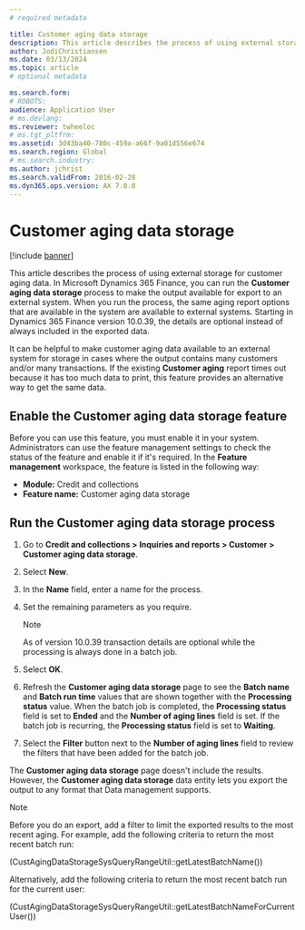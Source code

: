 ```yaml
---
# required metadata

title: Customer aging data storage
description: This article describes the process of using external storage for customer aging data. You can run the Customer aging data storage process to make the output available for export to an external system.
author: JodiChristiansen
ms.date: 03/13/2024
ms.topic: article
# optional metadata

ms.search.form: 
# ROBOTS: 
audience: Application User
# ms.devlang: 
ms.reviewer: twheeloc
# ms.tgt_pltfrm: 
ms.assetid: 3d43ba40-780c-459a-a66f-9a01d556e674
ms.search.region: Global
# ms.search.industry: 
ms.author: jchrist
ms.search.validFrom: 2016-02-28
ms.dyn365.ops.version: AX 7.0.0
---
```


# Customer aging data storage

[!include [banner](../includes/banner.md)]

This article describes the process of using external storage for customer aging data. In Microsoft Dynamics 365 Finance, you can run the **Customer aging data storage** process to make the output available for export to an external system. When you run the process, the same aging report options that are available in the system are available to external systems. Starting in Dynamics 365 Finance version 10.0.39, the details are optional instead of always included in the exported data.

It can be helpful to make customer aging data available to an external system for storage in cases where the output contains many customers and/or many transactions. If the existing **Customer aging** report times out because it has too much data to print, this feature provides an alternative way to get the same data.

## Enable the Customer aging data storage feature

Before you can use this feature, you must enable it in your system. Administrators can use the feature management settings to check the status of the feature and enable it if it's required. In the **Feature management** workspace, the feature is listed in the following way:

- **Module:** Credit and collections
- **Feature name:** Customer aging data storage

## Run the Customer aging data storage process

1. Go to **Credit and collections \> Inquiries and reports \> Customer \> Customer aging data storage**.
2. Select **New**.
3. In the **Name** field, enter a name for the process.
4. Set the remaining parameters as you require.

    > [!NOTE]
    > As of version 10.0.39 transaction details are optional while the processing is always done in a batch job.

5. Select **OK**.
6. Refresh the **Customer aging data storage** page to see the **Batch name** and **Batch run time** values that are shown together with the **Processing status** value. When the batch job is completed, the **Processing status** field is set to **Ended** and the **Number of aging lines** field is set. If the batch job is recurring, the **Processing status** field is set to **Waiting**.
7. Select the **Filter** button next to the **Number of aging lines** field to review the filters that have been added for the batch job.

The **Customer aging data storage** page doesn't include the results. However, the **Customer aging data storage** data entity lets you export the output to any format that Data management supports.

> [!NOTE]
> Before you do an export, add a filter to limit the exported results to the most recent aging. For example, add the following criteria to return the most recent batch run:
>
> (CustAgingDataStorageSysQueryRangeUtil::getLatestBatchName())
>
> Alternatively, add the following criteria to return the most recent batch run for the current user:
>
> (CustAgingDataStorageSysQueryRangeUtil::getLatestBatchNameForCurrentUser())
